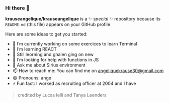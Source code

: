 ### Hi there 👋


**krauseangelique/krauseangelique** is a ✨ _special_ ✨ repository because its `README.md` (this file) appears on your GitHub profile.

Here are some ideas to get you started:

- 🔭 I’m currently working on some exercices to learn Terminal 
- 🌱 I’m  learning REACT
- 👯 Still leorning and ghalen ging on new 
- 🤔 I’m looking for help with functions in JS
- 💬 Ask me about Sirius environment
- 📫 How to reach me: You can find me on angeliquekrause30@gmail.com
- 😄 Pronouns: ange
- ⚡ Fun fact: I worked as recruiting officer at 2004 and I have 

> credited by Lucas Ielli and Tanya Leenders




